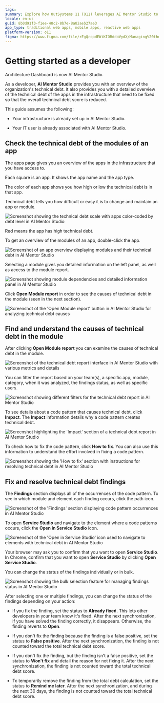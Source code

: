 ```yaml
---
tags: 
summary: Explore how OutSystems 11 (O11) leverages AI Mentor Studio to manage and resolve technical debt in application development.
locale: en-us
guid: 8b0d91f3-f1ee-48c2-8b7e-8a82aeb27ae3
app_type: traditional web apps, mobile apps, reactive web apps
platform-version: o11
figma: https://www.figma.com/file/rEgQrcpdEWiKIORddoVydX/Managing%20the%20Applications%20Lifecycle?node-id=928:596
---
```


# Getting started as a developer

<div class="info" markdown="1">

Architecture Dashboard is now AI Mentor Studio.

</div>

As a developer, **AI Mentor Studio** provides you with an overview of the organization's technical debt. It also provides you with a detailed overview of the technical debt of the apps in the infrastructure that need to be fixed so that the overall technical debt score is reduced.

This guide assumes the following:

* Your infrastructure is already set up in AI Mentor Studio.

* Your IT user is already associated with AI Mentor Studio.

## Check the technical debt of the modules of an app

The apps page gives you an overview of the apps in the infrastructure that you have access to.

Each square is an app. It shows the app name and the app type.

The color of each app shows you how high or low the technical debt is in that app.

Technical debt tells you how difficult or easy it is to change and maintain an app or module.

![Screenshot showing the technical debt scale with apps color-coded by debt level in AI Mentor Studio](images/use-debt-scale-ams.png "Technical Debt Scale in AI Mentor Studio")

Red means the app has high technical debt.

To get an overview of the modules of an app, double-click the app.  

![Screenshot of an app overview displaying modules and their technical debt in AI Mentor Studio](images/use-overview-app-ams.png "App Overview in AI Mentor Studio")

Selecting a module gives you detailed information on the left panel, as well as access to the module report.

![Screenshot showing module dependencies and detailed information panel in AI Mentor Studio](images/use-module-dependencies-ams.png "Module Dependencies in AI Mentor Studio")

Click **Open Module report** in order to see the causes of technical debt in the module (seen in the next section).

![Screenshot of the 'Open Module report' button in AI Mentor Studio for analyzing technical debt causes](images/open-module-report-ams.png "Open Module Report in AI Mentor Studio")

## Find and understand the causes of technical debt in the module

After clicking **Open Module report** you can examine the causes of technical debt in the module.

![Screenshot of the technical debt report interface in AI Mentor Studio with various metrics and details](images/use-report-ams.png "Technical Debt Report in AI Mentor Studio")

You can filter the report based on your team(s), a specific app, module, category, when it was analyzed, the findings status, as well as specific users.

![Screenshot showing different filters for the technical debt report in AI Mentor Studio](images/use-filters-ams.png "Report Filters in AI Mentor Studio")

To see details about a code pattern that causes technical debt, click **Impact**. The **Impact** information details why a code pattern creates technical debt.

![Screenshot highlighting the 'Impact' section of a technical debt report in AI Mentor Studio](images/use-report-impact-ams.png "Report Impact Details in AI Mentor Studio")

To check how to fix the code pattern, click **How to fix**. You can also use this information to understand the effort involved in fixing a code pattern.

![Screenshot showing the 'How to fix' section with instructions for resolving technical debt in AI Mentor Studio](images/use-report-fix-ams.png "How to Fix Technical Debt in AI Mentor Studio")

## Fix and resolve technical debt findings

The **Findings** section displays all of the occurrences of the code pattern. To see in which module and element each finding occurs, click the path icon.

![Screenshot of the 'Findings' section displaying code pattern occurrences in AI Mentor Studio](images/use-findings-ams.png "Findings Section in AI Mentor Studio")

To open **Service Studio** and navigate to the element where a code patterns occurs, click the **Open in Service Studio** icon.

![Screenshot of the 'Open in Service Studio' icon used to navigate to elements with technical debt in AI Mentor Studio](images/use-finding-open-ams.png "Open in Service Studio from AI Mentor Studio")

Your browser may ask you to confirm that you want to open **Service Studio**. In Chrome, confirm that you want to open **Service Studio** by clicking **Open Service Studio**.

You can change the status of the findings individually or in bulk.

![Screenshot showing the bulk selection feature for managing findings status in AI Mentor Studio](images/bulk-selection-ams.png "Bulk Selection of Findings in AI Mentor Studio") 

After selecting one or multiple findings, you can change the status of the findings depending on your action:

* If you fix the finding, set the status to **Already fixed**. This lets other developers in your team know it's fixed. After the next synchronization, if you have solved the finding correctly, it disappears. Otherwise, the finding reverts to **Open**.

* If you don't fix the finding because the finding is a false positive, set the status to **False positive**. After the next synchronization, the finding is not counted toward the total technical debt score.

* If you don't fix the finding, but the finding isn't a false positive, set the status to **Won't fix** and detail the reason for not fixing it. After the next synchronization, the finding is not counted toward the total technical debt score.

* To temporarily remove the finding from the total debt calculation, set the status to **Remind me later**. After the next synchronization, and during the next 30 days, the finding is not counted toward the total technical debt score.
